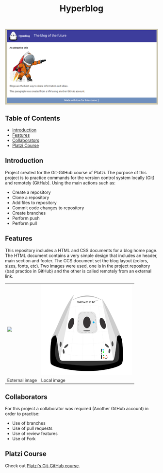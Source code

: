 <h1 align="center"> Hyperblog </h1> <br>

<p align="center">
  <img src = "https://github.com/Guillermosesena/hyperblog/blob/main/imagenes/screenshot.PNG" width=800>
</p>

## Table of Contents

- [Introduction](#introduction)
- [Features](#features)
- [Collaborators](#collaborators)
- [Platzi&nbsp;Course](#platzicourse)

## Introduction

Project created for the Git-GitHub course of Platzi. The purpose of this project is to practice commands for the version control system locally (Git) and remotely (GitHub). Using the main actions such as:
- Create a repository
- Clone a repository
- Add files to repository
- Commit code changes to repository
- Create branches
- Perform push
- Perform pull

## Features

This repository includes a HTML and CSS documents for a blog home page. The HTML document contains a very simple design that includes an header, main section and footer. The CCS document set the blog layout (colors, sizes, fonts, etc). Two images were used, one is in the project repository (bad practice in GitHub) and the other is called remotely from an external link. 

<table style="width:100%">
  <tr>
    <td><img src="https://th.bing.com/th/id/Rd70e26252227bc4507ee321603eeff72?rik=Ita9MhlOs4V5mA&pid=ImgRaw" width=300></td>
    <td><img src="https://github.com/Guillermosesena/hyperblog/blob/main/imagenes/logo.png" width=300></td>
  </tr>
  <tr>
    <td>External image</td>
    <td>Local image</td>
  </tr>
</table>

## Collaborators

For this project a collaborator was required (Another GitHub account) in order to practise:
- Use of branches 
- Use of pull requests
- Use of review features
- Use of Fork

## Platzi&nbsp;Course

Check out [Platzi's Git-GitHub course](https://platzi.com/clases/git-github/).

